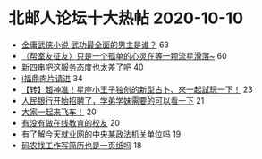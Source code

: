 # 北邮人论坛十大热帖 2020-10-10

- [金庸武侠小说 武功最全面的男主是谁？](https://bbs.byr.cn/article/Hero/121693) 63
- [（帮室友征友）只是一个孤单的心灵在等一颗流星滑落~](https://bbs.byr.cn/article/Friends/1973146) 60
- [新四串吧这服务态度也太差了吧](https://bbs.byr.cn/article/Talking/6231437) 40
- [i福鼎肉片请进](https://bbs.byr.cn/article/Fujian/462026) 34
- [【转】超神准！星座小王子独创的新型占卜、來一起試玩一下！](https://bbs.byr.cn/article/Constellations/326533) 23
- [人民银行开始招聘了，学弟学妹需要的可以看一下](https://bbs.byr.cn/article/Job/2104422) 21
- [大家一起来飞车！](https://bbs.byr.cn/article/Picture/3267572) 20
- [有没有做在线教育的校友](https://bbs.byr.cn/article/Entrepreneurship/26623) 20
- [有了解今天就业网的中央某政法机关单位吗](https://bbs.byr.cn/article/CivilServant/45275) 19
- [码农找工作写简历也是一页纸吗](https://bbs.byr.cn/article/WorkLife/1154259) 18



